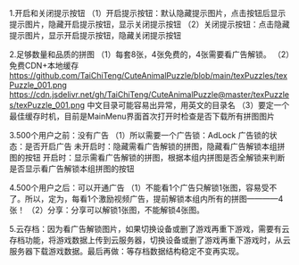 1.开启和关闭提示按钮
    （1）开启提示按钮：默认隐藏提示图片，点击按钮后显示提示图片，隐藏开启提示按钮，显示关闭提示按钮
    （2）关闭提示按钮：点击隐藏提示图片，显示开启提示按钮，隐藏关闭提示按钮

2.足够数量和品质的拼图
    （1）每套8张，4张免费的，4张需要看广告解锁。
    （2）免费CDN+本地缓存
        https://github.com/TaiChiTeng/CuteAnimalPuzzle/blob/main/texPuzzles/texPuzzle_001.png
        https://cdn.jsdelivr.net/gh/TaiChiTeng/CuteAnimalPuzzle@master/texPuzzles/texPuzzle_001.png
        中文目录可能容易出异常，用英文的目录名
    （3）要定一个最佳缓存时机，目前是MainMenu界面首次打开时检查是否下载所有拼图图片

3.500个用户之前：没有广告
    （1）所以需要一个广告锁：AdLock
        广告锁的状态：是否开启广告
        未开启时：隐藏需看广告解锁的拼图，隐藏看广告解锁本组拼图的按钮
        开启时：显示需看广告解锁的拼图，根据本组内拼图是否全解锁来判断是否显示看广告解锁本组拼图的按钮

4.500个用户之后：可以开通广告
    （1）不能看1个广告只解锁1张图，容易受不了。所以，定为，每看1个激励视频广告，提前解锁本组内所有的拼图————4张！
    （2）分享：分享可以解锁1张图，不能解锁4张图。

5.云存档：因为看广告解锁图片，如果切换设备或删了游戏再重下游戏，需要有云存档功能，将游戏数据上传到云服务器，切换设备或删了游戏再重下游戏时，从云服务器下载游戏数据。最后再做：等存档数据结构稳定不变再实现。